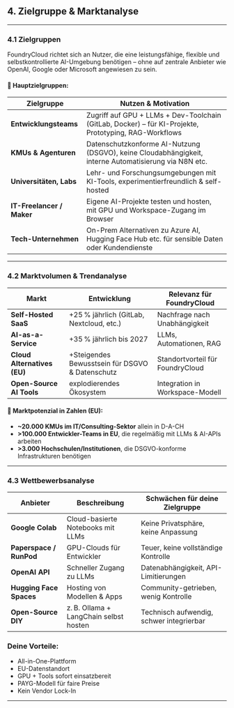 

## **4. Zielgruppe & Marktanalyse**

---

### **4.1 Zielgruppen**

FoundryCloud richtet sich an Nutzer, die eine leistungsfähige, flexible und selbstkontrollierte AI-Umgebung benötigen – ohne auf zentrale Anbieter wie OpenAI, Google oder Microsoft angewiesen zu sein.

#### 🎯 Hauptzielgruppen:

| Zielgruppe                | Nutzen & Motivation                                                                                   |
| ------------------------- | ----------------------------------------------------------------------------------------------------- |
| **Entwicklungsteams**     | Zugriff auf GPU + LLMs + Dev-Toolchain (GitLab, Docker) – für KI-Projekte, Prototyping, RAG-Workflows |
| **KMUs & Agenturen**      | Datenschutzkonforme AI-Nutzung (DSGVO), keine Cloudabhängigkeit, interne Automatisierung via N8N etc. |
| **Universitäten, Labs**   | Lehr- und Forschungsumgebungen mit KI-Tools, experimentierfreundlich & self-hosted                    |
| **IT-Freelancer / Maker** | Eigene AI-Projekte testen und hosten, mit GPU und Workspace-Zugang im Browser                         |
| **Tech-Unternehmen**      | On-Prem Alternativen zu Azure AI, Hugging Face Hub etc. für sensible Daten oder Kundendienste         |

---

### **4.2 Marktvolumen & Trendanalyse**

| Markt                       | Entwicklung                                     | Relevanz für FoundryCloud        |
| --------------------------- | ----------------------------------------------- | -------------------------------- |
| **Self-Hosted SaaS**        | +25 % jährlich (GitLab, Nextcloud, etc.)        | Nachfrage nach Unabhängigkeit    |
| **AI-as-a-Service**         | +35 % jährlich bis 2027                         | LLMs, Automationen, RAG          |
| **Cloud Alternatives (EU)** | +Steigendes Bewusstsein für DSGVO & Datenschutz | Standortvorteil für FoundryCloud |
| **Open-Source AI Tools**    | explodierendes Ökosystem                        | Integration in Workspace-Modell  |

#### 🔢 Marktpotenzial in Zahlen (EU):

* **\~20.000 KMUs im IT/Consulting-Sektor** allein in D-A-CH
* **>100.000 Entwickler-Teams in EU**, die regelmäßig mit LLMs & AI-APIs arbeiten
* **>3.000 Hochschulen/Institutionen**, die DSGVO-konforme Infrastrukturen benötigen

---

### **4.3 Wettbewerbsanalyse**

| Anbieter                | Beschreibung                           | Schwächen für deine Zielgruppe           |
| ----------------------- | -------------------------------------- | ---------------------------------------- |
| **Google Colab**        | Cloud-basierte Notebooks mit LLMs      | Keine Privatsphäre, keine Anpassung      |
| **Paperspace / RunPod** | GPU-Clouds für Entwickler              | Teuer, keine vollständige Kontrolle      |
| **OpenAI API**          | Schneller Zugang zu LLMs               | Datenabhängigkeit, API-Limitierungen     |
| **Hugging Face Spaces** | Hosting von Modellen & Apps            | Community-getrieben, wenig Kontrolle     |
| **Open-Source DIY**     | z. B. Ollama + LangChain selbst hosten | Technisch aufwendig, schwer integrierbar |

### Deine Vorteile:

* All-in-One-Plattform
* EU-Datenstandort
* GPU + Tools sofort einsatzbereit
* PAYG-Modell für faire Preise
* Kein Vendor Lock-In

---

